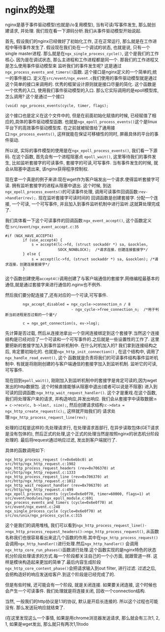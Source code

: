 nginx的处理
============================

nginx是基于事件驱动模型(也就是i/o复用模型), 当有可读/写事件发生, 那么就创建请求, 并处理.
我们现在看一下源码分析.我们从事件驱动模型开始说起.

首先, 假设我们的nginx已经做好了初始化工作, 正在正常运行, 那么就是在工作进程中等待事件发生了.
假设现在我们处在一个调试的状态, 也就是说, 只有一个single master进程. 那么就是在`ngx_single_process_cycle()`, 
这个是我们的工作核心. 因为是在调试状态, 那么主进程和工作进程都是同一个. 那我们的工作进程又是怎么使用事件驱动模型来
监听我们的事件发生呢? 
这是通过`ngx_process_events_and_timers()`函数. 这个接口是nginx定义的一个简单的,统一的事件接口.
定义在`src/event/ngx_event.c`我们使用的事件驱动模型就是通过这个简单的接口来调用的. 优秀的框架设计原则就是接口尽量的简化.
这个函数是一个优秀的入口, 使用我们事件驱动模型的入口. 那么它实际调用的是epoll模型库, 怎么调用?
这个是通过一个接口

`(void) ngx_process_events(cycle, timer, flags);`

这个接口也是定义在这个文件中的, 但是在前面初始化赋值的时候, 已经赋值了相应的,具体的事件驱动模型函数.
也就是`ngx_epoll_process_events()`这个是linux平台下的高效事件驱动模型库. 在之前就被赋值给了通用接口:`ngx_process_events()`,
这样就能在保证可移植性的同时, 屏蔽具体的平台的事件驱动.

所以说, 实际的事件模型的使用是在`ngx_epoll_process_events()`, 我们看一下源码.
在这个函数, 首先会有一个进程阻塞点 `epoll_wait()`, 这里等待我们的事件发生, 比如监听套接字的可读事件, 套接字的可读,可写事件.
当有事件发生的时候, 就会从阻塞中退出来, 该nginx获得程序控制权.

现在拿一个真是的例子来讲:现在wget作为客户端发出一个请求.使得监听套接字可读. 拥有监听套接字的进程从阻塞中退出.
这个时候, 到达`ngx_epoll_process_events()`的可读事件处理, 调用可读事件回调函数:`rev->handler(rev);`. 现在监听套接字可读时间的
回调函数是创建套接字. 分配一个连接, 一个可读, 一个可写事件, 并且加入到事件监听机制中进行监听.这就算处理完成了.

我们具体看一下这个可读事件的回调函数:`ngx_event_accept()`, 这个函数定义在:`src/event/ngx_event_accept.c:35`

```
#if (NGX_HAVE_ACCEPT4)
        if (use_accept4) {
            s = accept4(lc->fd, (struct sockaddr *) sa, &socklen,
                        SOCK_NONBLOCK);  /*请求连接，创建连接套接字*/
        } else {
            s = accept(lc->fd, (struct sockaddr *) sa, &socklen); /*请求连接，创建连接套接字*/
        }
```

这个函数创建使用`accept4()`调用创建了与客户端通信的套接字.网络编程最基本的通信,就是通过套接字来进行通信的.nginx也不例外.

然后我们要分配连接了,还有对应的一个可读,可写事件.


```
        ngx_accept_disabled = ngx_cycle->connection_n / 8
                              - ngx_cycle->free_connection_n;  /*用于判断当前进程是否过载的一个量*/

        c = ngx_get_connection(s, ev->log);
```

先计算是否过载, 然后从连接池拿出一个空闲连接绑定到这个套接字.当然这个连接结构是已经对应了一个可读和一个可写事件的.之后就是一些设置性的工作了.
这里要把新的套接字加入到事件监听机制中. 在什么时机加入的?
我们拿到连接结构之后, 肯定要初始化的. 也就是`ngx_http_init_connection()` , 在这个结构中, 调用了`ngx_handle_read_event()`, 这个
函数就是负责将我们的可读事件结构事件监听机制中. 有就是将刚刚创建的与客户端通信的套接字加入到监听机制. 监听它的可读,可写事件.


现在回到`epoll_wait()`, 刚刚加入到监听机制中的套接字是肯定可读的,因为wget发出的http数据包. 这个时候直接能够从阻塞中退出(或者可以说是不阻塞)
进入到可读的回调函数:`ngx_http_wait_request_handler()`. 这个才是重戏.在这个函数, 我们将处理客户来的请求, 并构造响应,并发出响应.
我们会从套接字中读取数据:`n = c->recv(c, b->last, size);`, 然后创建请求结构:`c->data = ngx_http_create_request(c);`, 这样就开始我们的
请求处理:`ngx_http_process_request_line(rev);`

处理的过程是这样的:先处理请求行, 在处理请求首部行, 在异步读取包体(GET请求是没有包体的), 然后正式的处理,这个正式的处理当然是按照nginx的状态机分阶段
处理的. 最后将request通过响应过滤, 发出到客户端就行了.

具体的函数调用如下:

```
ngx_http_process_request (r=0x6ebbc0) at src/http/ngx_http_request.c:1902
ngx_http_process_request_headers (rev=0x706370) at src/http/ngx_http_request.c:1333
ngx_http_process_request_line (rev=0x706370) at src/http/ngx_http_request.c:1012
ngx_http_wait_request_handler (rev=0x706370) at src/http/ngx_http_request.c:499
ngx_epoll_process_events (cycle=0x6e0f70, timer=60000, flags=1) at src/event/modules/ngx_epoll_module.c:691
ngx_process_events_and_timers (cycle=0x6e0f70) at src/event/ngx_event.c:248
ngx_single_process_cycle (cycle=0x6e0f70) at src/os/unix/ngx_process_cycle.c:315
```

这个是我们的调用堆栈, 我们可以看到`ngx_http_process_request_line()->ngx_http_process_request_headers()->ngx_http_process_request()`, 
从函数名称我们也很容易看出来这几个函数的作用.其中在`ngx_http_process_request()`会调用`ngx_http_handler()`进行处理.然后`ngx_http_handler()`
会调用`ngx_http_core_run_phases()`函数进行处理.这个函数实现的是nginx特色的状态机分阶段处理请求的方式.每一个阶段都关注自己的一个小方面, 就跟管道一样.
这样是模块构造起来更加的简单了.最后内容生成阶段`ngx_http_core_content_phase()`会把请求输入到out filter, 进行过滤. 
过滤之后, 会把构造好的响应发送给客户.到这个阶段是已经完成了的.

但是有些时候, 还可能会有一个阶段, 就是关闭连接. 如果要关闭连接, 这个时候也会产生一个可读事件. 我们处理就是将连接关闭, 回收一个connection结构.

当然, 一般我们的http协议是1.1的协议, 默认是开启长连接的. 所以这个过程也可能没有. 那么发送玩响应就结束了.

(在这里发现这么一个事情, 如果是用chrome浏览器发送请求, 那么就会有三次1, 2, 1, 如果是wget发出, 那么就只有两次1,1)todo

